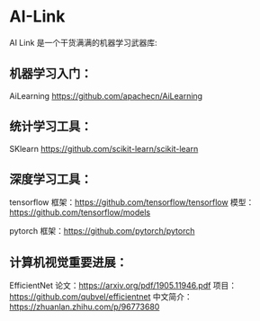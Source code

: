 # AI-Link

AI Link 是一个干货满满的机器学习武器库:

## 机器学习入门：
AiLearning https://github.com/apachecn/AiLearning

## 统计学习工具：
SKlearn https://github.com/scikit-learn/scikit-learn
  
## 深度学习工具：

tensorflow 框架：https://github.com/tensorflow/tensorflow 模型：https://github.com/tensorflow/models

pytorch 框架：https://github.com/pytorch/pytorch

## 计算机视觉重要进展：

EfficientNet 论文：https://arxiv.org/pdf/1905.11946.pdf 项目：https://github.com/qubvel/efficientnet 中文简介：https://zhuanlan.zhihu.com/p/96773680 
